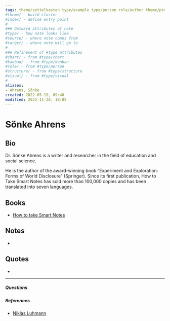```yaml
---
tags: theme/zettelkasten type/example type/person role/author theme/pkm
#theme/ - build cluster 
#index/ - define entry point
#
### Outward attributes of note
#type/ - how note looks like
#source/ - where note comes from
#target/ - where note will go to
#
### Refinement of #type attributes
#chart/ - from #type/chart 
#kanban/ - from #type/kanban
#role/ - from #type/person
#structure/ - from #type/structure
#visual/ - from #type/visual
#
aliases: 
- Ahrens, Sönke
created: 2022-05-19, 09:48
modified: 2022-11-28, 18:05
---
```

# Sönke Ahrens


##  Bio
<!-- Short biography of the AUTHOR -->

Dr. Sönke Ahrens is a writer and researcher in the field of education and social science. 

He is the author of the award-winning book “Experiment and Exploration: Forms of World Disclosure” (Springer). Since its first publication, How to Take Smart Notes has sold more than 100,000 copies and has been translated into seven languages.

## Books
<!-- Only most important I‘ve read -->

- [How to take Smart Notes](4_Bibliographical%20Notes/How%20to%20take%20Smart%20Notes.md)

## Notes
<!-- The main content of my thoughts really -->
- 


## Quotes
<!-- Notable quotes with reference to their page or location -->
- 

___
##### Questions
<!-- What remains for you to consider? -->


##### References 
<!-- Links to pages not referenced in the content -->

- [Niklas Luhmann](Niklas%20Luhmann.md)

